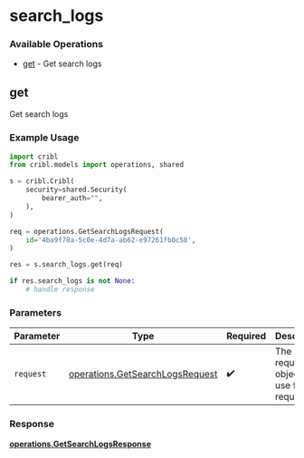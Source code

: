 # search_logs

### Available Operations

* [get](#get) - Get search logs

## get

Get search logs

### Example Usage

```python
import cribl
from cribl.models import operations, shared

s = cribl.Cribl(
    security=shared.Security(
        bearer_auth="",
    ),
)

req = operations.GetSearchLogsRequest(
    id='4ba9f78a-5c0e-4d7a-ab62-e97261fb0c58',
)

res = s.search_logs.get(req)

if res.search_logs is not None:
    # handle response
```

### Parameters

| Parameter                                                                          | Type                                                                               | Required                                                                           | Description                                                                        |
| ---------------------------------------------------------------------------------- | ---------------------------------------------------------------------------------- | ---------------------------------------------------------------------------------- | ---------------------------------------------------------------------------------- |
| `request`                                                                          | [operations.GetSearchLogsRequest](../../models/operations/getsearchlogsrequest.md) | :heavy_check_mark:                                                                 | The request object to use for the request.                                         |


### Response

**[operations.GetSearchLogsResponse](../../models/operations/getsearchlogsresponse.md)**

